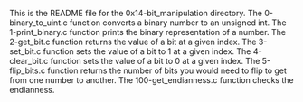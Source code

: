 This is the README file for the 0x14-bit_manipulation directory.
The 0-binary_to_uint.c function converts a binary number to an unsigned int.
The 1-print_binary.c function prints the binary representation of a number.
The 2-get_bit.c function returns the value of a bit at a given index.
The 3-set_bit.c function sets the value of a bit to 1 at a given index.
The 4-clear_bit.c function sets the value of a bit to 0 at a given index.
The 5-flip_bits.c function  returns the number of bits you would need to flip to get from one number to another.
The 100-get_endianness.c function checks the endianness.
